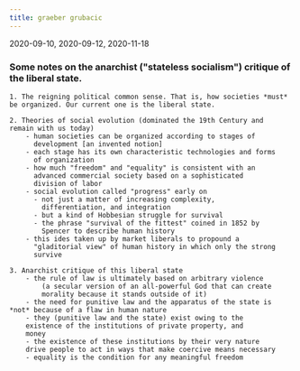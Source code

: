 ```yaml
---
title: graeber grubacic
---
```


2020-09-10, 2020-09-12, 2020-11-18

### Some notes on the anarchist ("stateless socialism") critique of the liberal state.

	1. The reigning political common sense. That is, how societies *must*
	be organized. Our current one is the liberal state.
	
	2. Theories of social evolution (dominated the 19th Century and
	remain with us today)
		- human societies can be organized according to stages of
          development [an invented notion]
		- each stage has its own characteristic technologies and forms
          of organization
		- how much "freedom" and "equality" is consistent with an
          advanced commercial society based on a sophisticated
          division of labor
		- social evolution called "progress" early on
		  - not just a matter of increasing complexity,
            differentiation, and integration
		  - but a kind of Hobbesian struggle for survival
		  - the phrase "survival of the fittest" coined in 1852 by
            Spencer to describe human history
		- this ides taken up by market liberals to propound a
          "gladitorial view" of human history in which only the strong
          survive
		  
	3. Anarchist critique of this liberal state
		- the rule of law is ultimately based on arbitrary violence
			(a secular version of an all-powerful God that can create
			morality because it stands outside of it)
		- the need for punitive law and the apparatus of the state is *not* because of a flaw in human nature
		- they (punitive law and the state) exist owing to the
		existence of the institutions of private property, and
		money
		- the existence of these institutions by their very nature
		drive people to act in ways that make coercive means necessary
		- equality is the condition for any meaningful freedom